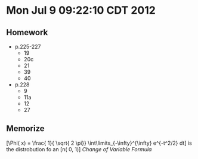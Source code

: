 # Mon Jul  9 09:22:10 CDT 2012

## Homework
* p.225-227
  * 19
  * 20c
  * 21
  * 39
  * 40
* p.228
  * 9
  * 11a
  * 12
  * 27

## Memorize
\[\Phi( x) = \frac{ 1}{ \sqrt{ 2 \pi}} \int\limits_{-\infty}^{\infty} e^{-t^2/2} dt\]
is the distrobution fo an \[n( 0, 1)\]
*Change of Variable Formula*